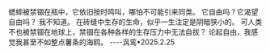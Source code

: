 蟋蟀被禁锢在瓶中，它依旧按时鸣叫，哪怕不可能引来同类。
它自由吗？它渴望自由吗？
我不知道。
在砖缝中生存的生命，似乎一生注定是阴暗狭小的。
可人类不也被禁锢在地球上，禁锢在各种各样的生存压力中无法自拔？
论起自由，我感觉我甚至不如整点薯条的海鸥。
----沨鸾•2025.2.25
